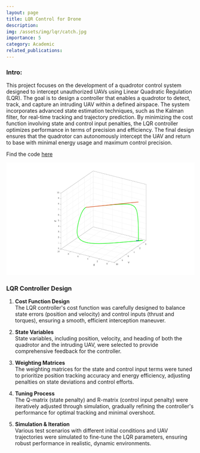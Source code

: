 ```yaml
---
layout: page
title: LQR Control for Drone
description: 
img: /assets/img/lqr/catch.jpg
importance: 5
category: Academic
related_publications: 
---
```


### Intro:
This project focuses on the development of a quadrotor control system designed to intercept unauthorized UAVs using Linear Quadratic Regulation (LQR). The goal is to design a controller that enables a quadrotor to detect, track, and capture an intruding UAV within a defined airspace. The system incorporates advanced state estimation techniques, such as the Kalman filter, for real-time tracking and trajectory prediction. By minimizing the cost function involving state and control input penalties, the LQR controller optimizes performance in terms of precision and efficiency. The final design ensures that the quadrotor can autonomously intercept the UAV and return to base with minimal energy usage and maximum control precision.

Find the code [here](https://github.com/vishwas-hegde/RBE502_UAV_Interceptor/tree/main)
<center>
<img src="/assets/img/lqr/catch.jpg" height="300px">
</center>

### LQR Controller Design

1. **Cost Function Design**  
   The LQR controller's cost function was carefully designed to balance state errors (position and velocity) and control inputs (thrust and torques), ensuring a smooth, efficient interception maneuver.

2. **State Variables**  
   State variables, including position, velocity, and heading of both the quadrotor and the intruding UAV, were selected to provide comprehensive feedback for the controller.

3. **Weighting Matrices**  
   The weighting matrices for the state and control input terms were tuned to prioritize position tracking accuracy and energy efficiency, adjusting penalties on state deviations and control efforts.

4. **Tuning Process**  
   The Q-matrix (state penalty) and R-matrix (control input penalty) were iteratively adjusted through simulation, gradually refining the controller's performance for optimal tracking and minimal overshoot.

5. **Simulation & Iteration**  
   Various test scenarios with different initial conditions and UAV trajectories were simulated to fine-tune the LQR parameters, ensuring robust performance in realistic, dynamic environments.

